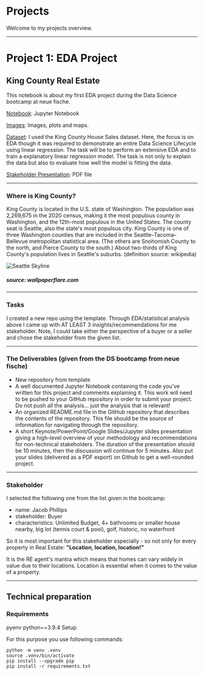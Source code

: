 # Projects

Welcome to my projects overview.

---

# __Project 1: EDA Project__

## __King County Real Estate__

This notebook is about my first EDA project during the Data Science bootcamp at neue fische. 

[Notebook](Project_1/notebooks): Jupyter Notebook

[Images](Project_1/images): Images, plots and maps.

[Dataset](Project_1/data): I used the King County House Sales dataset. Here, the focus is on EDA though it was required to demonstrate an entire Data Science Lifecycle using linear regression. The task will be to perform an extensive EDA and to train a explanatory linear regression model. The task is not only to explain the data but also to evaluate how well the model is fitting the data. 

[Stakeholder Presentation](https://github.com/IronMan2483/Projects/blob/main/Project_1/Stakeholder_JP.pdf): PDF file

---

### __Where is King County?__

King County is located in the U.S. state of Washington. The population was 2,269,675 in the 2020 census, making it the most populous county in Washington, and the 12th-most populous in the United States. The county seat is Seattle, also the state's most populous city. King County is one of three Washington counties that are included in the Seattle–Tacoma–Bellevue metropolitan statistical area. (The others are Snohomish County to the north, and Pierce County to the south.) About two-thirds of King County's population lives in Seattle's suburbs. (definition source: wikipedia)

![Seattle Skyline](Project_1/images/wallpaperflare.com_wallpaper.jpg)

##### source: wallpaperflare.com

---

### __Tasks__

I created a new repo using the template. Through EDA/statistical analysis above I came up with AT LEAST 3 insights/recommendations for me stakeholder. Note, I could take either the perspective of a buyer or a seller and chose the stakeholder from the given list. 

---

### __The Deliverables (given from the DS bootcamp from neue fische)__

* New repository from template
* A well documented Jupyter Notebook containing the code you've written for this project and comments explaining it. This work will need to be pushed to your GitHub repository in order to submit your project. Do not push all the analysis... just the analysis that is relevant!
* An organized README.md file in the GitHub repository that describes the contents of the repository. This file should be the source of information for navigating through the repository.
* A short Keynote/PowerPoint/Google Slides/Jupyter slides presentation giving a high-level overview of your methodology and recommendations for non-technical stakeholders. The duration of the presentation should be 10 minutes, then the discussion will continue for 5 minutes. Also put your slides (delivered as a PDF export) on Github to get a well-rounded project.

---

### __Stakeholder__

I selected the following one from the list given in the bootcamp:

* name: Jacob Phillips
* stakeholder: Buyer
* characteristics: Unlimited Budget, 4+ bathrooms or smaller house nearby, big lot (tennis court & pool), golf, historic, no waterfront

So it is most important for this stakeholder especially - so not only for every property in Real Estate: 
__"Location, location, location!"__ 

It is the RE agent's mantra which means that homes can vary widely in value due to their locations. Location is essential when it comes to the value of a property.

---

## __Technical preparation__

### __Requirements__

pyenv
python==3.9.4
Setup

For this purpose you use following commands:

````
python -m venv .venv
source .venv/bin/activate
pip install --upgrade pip
pip install -r requirements.txt

